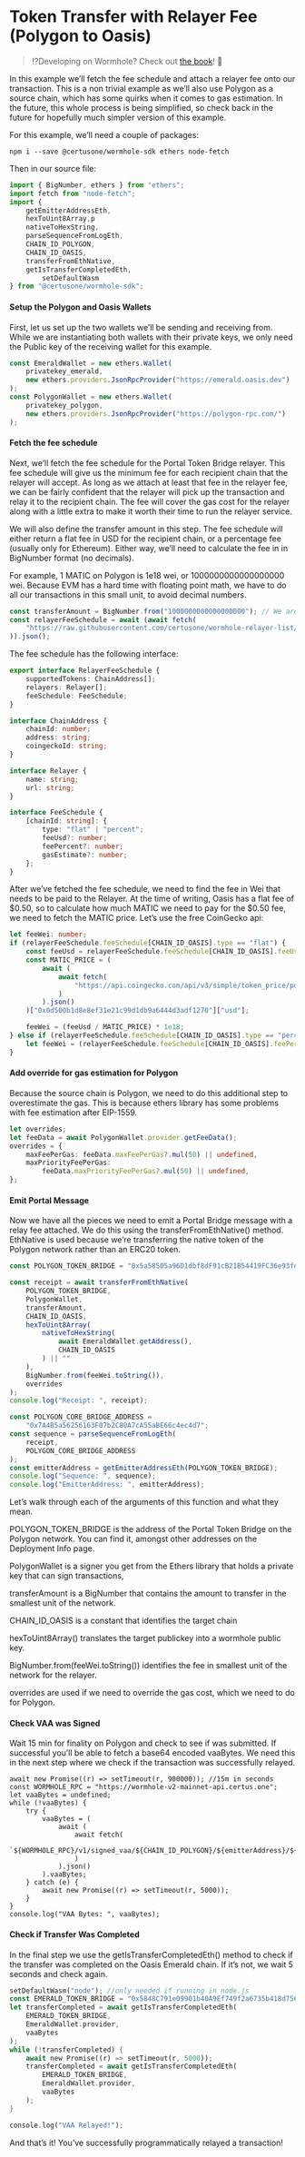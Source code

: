 # Token Transfer with Relayer Fee (Polygon to Oasis)

> :interrobang:Developing on Wormhole? Check out [the book](https://book.wormhole.com)! :book:

In this example we’ll fetch the fee schedule and attach a relayer fee onto our transaction. This is a non trivial example as we’ll also use Polygon as a source chain, which has some quirks when it comes to gas estimation. In the future, this whole process is being simplified, so check back in the future for hopefully much simpler version of this example.

For this example, we’ll need a couple of packages:

```
npm i --save @certusone/wormhole-sdk ethers node-fetch
```

Then in our source file:

```typescript
import { BigNumber, ethers } from "ethers";
import fetch from "node-fetch";
import {
    getEmitterAddressEth,
    hexToUint8Array,p
    nativeToHexString,
    parseSequenceFromLogEth,
    CHAIN_ID_POLYGON,
    CHAIN_ID_OASIS,
    transferFromEthNative,
    getIsTransferCompletedEth,
		setDefaultWasm
} from "@certusone/wormhole-sdk";
```

#### Setup the Polygon and Oasis Wallets

First, let us set up the two wallets we’ll be sending and receiving from. While we are instantiating both wallets with their private keys, we only need the Public key of the receiving wallet for this example.

```typescript
const EmeraldWallet = new ethers.Wallet(
    privatekey_emerald,
    new ethers.providers.JsonRpcProvider("https://emerald.oasis.dev")
);
const PolygonWallet = new ethers.Wallet(
    privatekey_polygon,
    new ethers.providers.JsonRpcProvider("https://polygon-rpc.com/")
);
```

#### Fetch the fee schedule

Next, we’ll fetch the fee schedule for the Portal Token Bridge relayer. This fee schedule will give us the minimum fee for each recipient chain that the relayer will accept. As long as we attach at least that fee in the relayer fee, we can be fairly confident that the relayer will pick up the transaction and relay it to the recipient chain. The fee will cover the gas cost for the relayer along with a little extra to make it worth their time to run the relayer service.

We will also define the transfer amount in this step. The fee schedule will either return a flat fee in USD for the recipient chain, or a percentage fee (usually only for Ethereum). Either way, we’ll need to calculate the fee in in BigNumber format (no decimals).

For example, 1 MATIC on Polygon is 1e18 wei, or 1000000000000000000 wei. Because EVM has a hard time with floating point math, we have to do all our transactions in this small unit, to avoid decimal numbers.

```typescript
const transferAmount = BigNumber.from("1000000000000000000"); // We are sending 1 MATIC over the wall to Oasis
const relayerFeeSchedule = await (await fetch(
	"https://raw.githubusercontent.com/certusone/wormhole-relayer-list/main/relayer.json"
)).json();
```

The fee schedule has the following interface:

```typescript
export interface RelayerFeeSchedule {
    supportedTokens: ChainAddress[];
    relayers: Relayer[];
    feeSchedule: FeeSchedule;
}

interface ChainAddress {
    chainId: number;
    address: string;
    coingeckoId: string;
}

interface Relayer {
    name: string;
    url: string;
}

interface FeeSchedule {
    [chainId: string]: {
        type: "flat" | "percent";
        feeUsd?: number;
        feePercent?: number;
        gasEstimate?: number;
    };
}
```

After we’ve fetched the fee schedule, we need to find the fee in Wei that needs to be paid to the Relayer. At the time of writing, Oasis has a flat fee of $0.50, so to calculate how much MATIC we need to pay for the $0.50 fee, we need to fetch the MATIC price. Let’s use the free CoinGecko api:

```typescript
let feeWei: number;
if (relayerFeeSchedule.feeSchedule[CHAIN_ID_OASIS].type == "flat") {
    const feeUsd = relayerFeeSchedule.feeSchedule[CHAIN_ID_OASIS].feeUsd
    const MATIC_PRICE = (
        await (
            await fetch(
                "https://api.coingecko.com/api/v3/simple/token_price/polygon-pos?contract_addresses=0x0d500b1d8e8ef31e21c99d1db9a6444d3adf1270&vs_currencies=usd"
            )
        ).json()
    )["0x0d500b1d8e8ef31e21c99d1db9a6444d3adf1270"]["usd"];

    feeWei = (feeUsd / MATIC_PRICE) * 1e18;
} else if (relayerFeeSchedule.feeSchedule[CHAIN_ID_OASIS].type == "percent") {
    let feeWei = (relayerFeeSchedule.feeSchedule[CHAIN_ID_OASIS].feePercent /100) * transferAmount.toNumber();
}
```

#### Add override for gas estimation for Polygon

Because the source chain is Polygon, we need to do this additional step to overestimate the gas. This is because ethers library has some problems with fee estimation after EIP-1559.

```typescript
let overrides;
let feeData = await PolygonWallet.provider.getFeeData();
overrides = {
    maxFeePerGas: feeData.maxFeePerGas?.mul(50) || undefined,
    maxPriorityFeePerGas:
        feeData.maxPriorityFeePerGas?.mul(50) || undefined,
};
```

#### Emit Portal Message

Now we have all the pieces we need to emit a Portal Bridge message with a relay fee attached. We do this using the transferFromEthNative() method. EthNative is used because we’re transferring the native token of the Polygon network rather than an ERC20 token.

```typescript
const POLYGON_TOKEN_BRIDGE = "0x5a58505a96D1dbf8dF91cB21B54419FC36e93fdE";

const receipt = await transferFromEthNative(
    POLYGON_TOKEN_BRIDGE,
    PolygonWallet,
    transferAmount,
    CHAIN_ID_OASIS,
    hexToUint8Array(
        nativeToHexString(
            await EmeraldWallet.getAddress(),
            CHAIN_ID_OASIS
        ) || ""
    ),
    BigNumber.from(feeWei.toString()),
    overrides
);
console.log("Receipt: ", receipt);

const POLYGON_CORE_BRIDGE_ADDRESS =
    "0x7A4B5a56256163F07b2C80A7cA55aBE66c4ec4d7";
const sequence = parseSequenceFromLogEth(
    receipt,
    POLYGON_CORE_BRIDGE_ADDRESS
);
const emitterAddress = getEmitterAddressEth(POLYGON_TOKEN_BRIDGE);
console.log("Sequence: ", sequence);
console.log("EmitterAddress: ", emitterAddress);
```

Let’s walk through each of the arguments of this function and what they mean.

POLYGON\_TOKEN\_BRIDGE is the address of the Portal Token Bridge on the Polygon network. You can find it, amongst other addresses on the Deployment Info page.

PolygonWallet is a signer you get from the Ethers library that holds a private key that can sign transactions,

transferAmount is a BigNumber that contains the amount to transfer in the smallest unit of the network.

CHAIN\_ID\_OASIS is a constant that identifies the target chain

hexToUint8Array() translates the target publickey into a wormhole public key.

BigNumber.from(feeWei.toString()) identifies the fee in smallest unit of the network for the relayer.

overrides are used if we need to override the gas cost, which we need to do for Polygon.

#### Check VAA was Signed

Wait 15 min for finality on Polygon and check to see if was submitted. If successful you’ll be able to fetch a base64 encoded vaaBytes. We need this in the next step where we check if the transaction was successfully relayed.

```tsx
await new Promise((r) => setTimeout(r, 900000)); //15m in seconds
const WORMHOLE_RPC = "https://wormhole-v2-mainnet-api.certus.one";
let vaaBytes = undefined;
while (!vaaBytes) {
    try {
        vaaBytes = (
            await (
                await fetch(
                    `${WORMHOLE_RPC}/v1/signed_vaa/${CHAIN_ID_POLYGON}/${emitterAddress}/${sequence}`
                )
            ).json()
        ).vaaBytes;
    } catch (e) {
        await new Promise((r) => setTimeout(r, 5000));
    }
}
console.log("VAA Bytes: ", vaaBytes);
```

#### Check if Transfer Was Completed

In the final step we use the getIsTransferCompletedEth() method to check if the transfer was completed on the Oasis Emerald chain. If it’s not, we wait 5 seconds and check again.

```rust
setDefaultWasm("node"); //only needed if running in node.js
const EMERALD_TOKEN_BRIDGE = "0x5848C791e09901b40A9Ef749f2a6735b418d7564";
let transferCompleted = await getIsTransferCompletedEth(
    EMERALD_TOKEN_BRIDGE,
    EmeraldWallet.provider,
    vaaBytes
);
while (!transferCompleted) {
    await new Promise((r) => setTimeout(r, 5000));
    transferCompleted = await getIsTransferCompletedEth(
        EMERALD_TOKEN_BRIDGE,
        EmeraldWallet.provider,
        vaaBytes
    );
}

console.log("VAA Relayed!");
```

And that’s it! You’ve successfully programmatically relayed a transaction!
